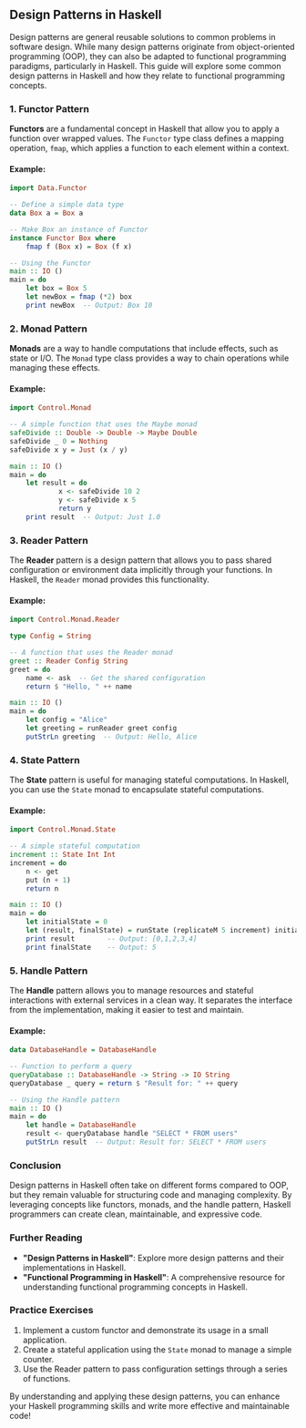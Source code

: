 ## Design Patterns in Haskell

Design patterns are general reusable solutions to common problems in software design. While many design patterns originate from object-oriented programming (OOP), they can also be adapted to functional programming paradigms, particularly in Haskell. This guide will explore some common design patterns in Haskell and how they relate to functional programming concepts.

### 1. Functor Pattern

**Functors** are a fundamental concept in Haskell that allow you to apply a function over wrapped values. The `Functor` type class defines a mapping operation, `fmap`, which applies a function to each element within a context.

#### Example:

```haskell
import Data.Functor

-- Define a simple data type
data Box a = Box a

-- Make Box an instance of Functor
instance Functor Box where
    fmap f (Box x) = Box (f x)

-- Using the Functor
main :: IO ()
main = do
    let box = Box 5
    let newBox = fmap (*2) box
    print newBox  -- Output: Box 10
```

### 2. Monad Pattern

**Monads** are a way to handle computations that include effects, such as state or I/O. The `Monad` type class provides a way to chain operations while managing these effects.

#### Example:

```haskell
import Control.Monad

-- A simple function that uses the Maybe monad
safeDivide :: Double -> Double -> Maybe Double
safeDivide _ 0 = Nothing
safeDivide x y = Just (x / y)

main :: IO ()
main = do
    let result = do
            x <- safeDivide 10 2
            y <- safeDivide x 5
            return y
    print result  -- Output: Just 1.0
```

### 3. Reader Pattern

The **Reader** pattern is a design pattern that allows you to pass shared configuration or environment data implicitly through your functions. In Haskell, the `Reader` monad provides this functionality.

#### Example:

```haskell
import Control.Monad.Reader

type Config = String

-- A function that uses the Reader monad
greet :: Reader Config String
greet = do
    name <- ask  -- Get the shared configuration
    return $ "Hello, " ++ name

main :: IO ()
main = do
    let config = "Alice"
    let greeting = runReader greet config
    putStrLn greeting  -- Output: Hello, Alice
```

### 4. State Pattern

The **State** pattern is useful for managing stateful computations. In Haskell, you can use the `State` monad to encapsulate stateful computations.

#### Example:

```haskell
import Control.Monad.State

-- A simple stateful computation
increment :: State Int Int
increment = do
    n <- get
    put (n + 1)
    return n

main :: IO ()
main = do
    let initialState = 0
    let (result, finalState) = runState (replicateM 5 increment) initialState
    print result        -- Output: [0,1,2,3,4]
    print finalState    -- Output: 5
```

### 5. Handle Pattern

The **Handle** pattern allows you to manage resources and stateful interactions with external services in a clean way. It separates the interface from the implementation, making it easier to test and maintain.

#### Example:

```haskell
data DatabaseHandle = DatabaseHandle

-- Function to perform a query
queryDatabase :: DatabaseHandle -> String -> IO String
queryDatabase _ query = return $ "Result for: " ++ query

-- Using the Handle pattern
main :: IO ()
main = do
    let handle = DatabaseHandle
    result <- queryDatabase handle "SELECT * FROM users"
    putStrLn result  -- Output: Result for: SELECT * FROM users
```

### Conclusion

Design patterns in Haskell often take on different forms compared to OOP, but they remain valuable for structuring code and managing complexity. By leveraging concepts like functors, monads, and the handle pattern, Haskell programmers can create clean, maintainable, and expressive code.

### Further Reading

- **"Design Patterns in Haskell"**: Explore more design patterns and their implementations in Haskell.
- **"Functional Programming in Haskell"**: A comprehensive resource for understanding functional programming concepts in Haskell.

### Practice Exercises

1. Implement a custom functor and demonstrate its usage in a small application.
2. Create a stateful application using the `State` monad to manage a simple counter.
3. Use the Reader pattern to pass configuration settings through a series of functions.

By understanding and applying these design patterns, you can enhance your Haskell programming skills and write more effective and maintainable code!
